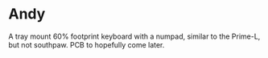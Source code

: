 # Andy

A tray mount 60% footprint keyboard with a numpad, similar to the Prime-L, but not southpaw. PCB to hopefully come later.